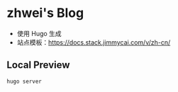 # zhwei's Blog

- 使用 Hugo 生成
- 站点模板：https://docs.stack.jimmycai.com/v/zh-cn/

## Local Preview

```bash
hugo server
```
